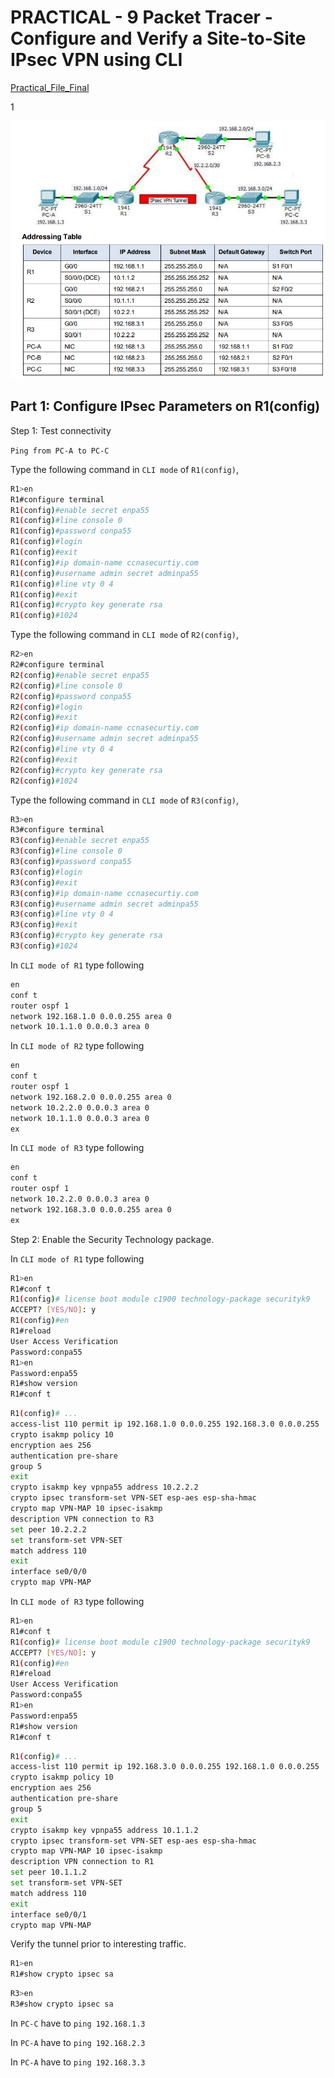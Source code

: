 # PRACTICAL - 9 Packet Tracer - Configure and Verify a Site-to-Site IPsec VPN using CLI

[Practical_File_Final](Configure%20and%20Verify%20a%20Site-to-Site%20IPsec%20VPN%20Using%20CLI.pkt)

1

![Image Alt Text](8.1.png)

## Part 1: Configure IPsec Parameters on R1(config)

Step 1: Test connectivity

`Ping from PC-A to PC-C`

Type the following command in `CLI mode` of `R1(config)`,

```bash
R1>en
R1#configure terminal
R1(config)#enable secret enpa55
R1(config)#line console 0
R1(config)#password conpa55
R1(config)#login
R1(config)#exit
R1(config)#ip domain-name ccnasecurtiy.com
R1(config)#username admin secret adminpa55
R1(config)#line vty 0 4
R1(config)#exit
R1(config)#crypto key generate rsa
R1(config)#1024
```
Type the following command in `CLI mode` of `R2(config)`,

```bash
R2>en
R2#configure terminal
R2(config)#enable secret enpa55
R2(config)#line console 0
R2(config)#password conpa55
R2(config)#login
R2(config)#exit
R2(config)#ip domain-name ccnasecurtiy.com
R2(config)#username admin secret adminpa55
R2(config)#line vty 0 4
R2(config)#exit
R2(config)#crypto key generate rsa
R2(config)#1024
```
Type the following command in `CLI mode` of `R3(config)`,

```bash
R3>en
R3#configure terminal
R3(config)#enable secret enpa55
R3(config)#line console 0
R3(config)#password conpa55
R3(config)#login
R3(config)#exit
R3(config)#ip domain-name ccnasecurtiy.com
R3(config)#username admin secret adminpa55
R3(config)#line vty 0 4
R3(config)#exit
R3(config)#crypto key generate rsa
R3(config)#1024
```

In `CLI mode of R1` type following 
```bash
en
conf t
router ospf 1
network 192.168.1.0 0.0.0.255 area 0
network 10.1.1.0 0.0.0.3 area 0
```
In `CLI mode of R2` type following 
```bash
en
conf t
router ospf 1
network 192.168.2.0 0.0.0.255 area 0
network 10.2.2.0 0.0.0.3 area 0
network 10.1.1.0 0.0.0.3 area 0
ex
```
In `CLI mode of R3` type following 
```bash
en
conf t
router ospf 1
network 10.2.2.0 0.0.0.3 area 0
network 192.168.3.0 0.0.0.255 area 0
ex
```
Step 2: Enable the Security Technology package.

In `CLI mode of R1` type following 

```bash
R1>en
R1#conf t
R1(config)# license boot module c1900 technology-package securityk9
ACCEPT? [YES/NO]: y
R1(config)#en
R1#reload
User Access Verification
Password:conpa55
R1>en
Password:enpa55
R1#show version
R1#conf t
```
```bash
R1(config)# ...
access-list 110 permit ip 192.168.1.0 0.0.0.255 192.168.3.0 0.0.0.255
crypto isakmp policy 10
encryption aes 256
authentication pre-share
group 5
exit
crypto isakmp key vpnpa55 address 10.2.2.2
crypto ipsec transform-set VPN-SET esp-aes esp-sha-hmac
crypto map VPN-MAP 10 ipsec-isakmp
description VPN connection to R3
set peer 10.2.2.2
set transform-set VPN-SET
match address 110
exit
interface se0/0/0
crypto map VPN-MAP
```
In `CLI mode of R3` type following 

```bash
R1>en
R1#conf t
R1(config)# license boot module c1900 technology-package securityk9
ACCEPT? [YES/NO]: y
R1(config)#en
R1#reload
User Access Verification
Password:conpa55
R1>en
Password:enpa55
R1#show version
R1#conf t
```
```bash
R1(config)# ...
access-list 110 permit ip 192.168.3.0 0.0.0.255 192.168.1.0 0.0.0.255
crypto isakmp policy 10
encryption aes 256
authentication pre-share
group 5
exit
crypto isakmp key vpnpa55 address 10.1.1.2
crypto ipsec transform-set VPN-SET esp-aes esp-sha-hmac
crypto map VPN-MAP 10 ipsec-isakmp
description VPN connection to R1
set peer 10.1.1.2
set transform-set VPN-SET
match address 110
exit
interface se0/0/1
crypto map VPN-MAP
```

Verify the tunnel prior to interesting traffic.

```bash
R1>en
R1#show crypto ipsec sa
```
```bash
R3>en
R3#show crypto ipsec sa
```
In `PC-C` have to `ping 192.168.1.3`

In `PC-A` have to `ping 192.168.2.3`

In `PC-A` have to `ping 192.168.3.3`